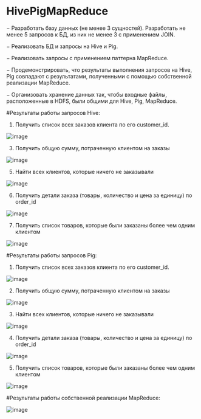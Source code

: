 # HivePigMapReduce

− Разработать базу данных (не менее 3 сущностей). Разработать не менее 5 запросов к БД, из них не менее 3 с применением JOIN.

− Реализовать БД и запросы на Hive и Pig.

− Реализовать запросы с применением паттерна MapReduce.

− Продемонстрировать, что результаты выполнения запросов на Hive, Pig совпадают с результатами, полученными с помощью собственной реализации MapReduce.

− Организовать хранение данных так, чтобы входные файлы, расположенные в HDFS, были общими для Hive, Pig, MapReduce.

#Результаты работы запросов Hive:

1. Получить список всех заказов клиента по его customer_id.
   
![image](https://github.com/Gargamel-l/HivePigMapReduce/assets/57713624/98c66948-8a5b-445e-abdc-3ff85f62d13e)

3. Получить общую сумму, потраченную клиентом на заказы
   
![image](https://github.com/Gargamel-l/HivePigMapReduce/assets/57713624/340815b7-8f92-4834-b659-37eb62fcf80e)

5. Найти всех клиентов, которые ничего не заказывали

![image](https://github.com/Gargamel-l/HivePigMapReduce/assets/57713624/8bdc384d-fd92-4ddc-922d-65520194f97e)

6. Получить детали заказа (товары, количество и цена за единицу) по order_id

![image](https://github.com/Gargamel-l/HivePigMapReduce/assets/57713624/114f235d-6c57-4d51-ac98-05ca63d2f41d)

7. Получить список товаров, которые были заказаны более чем одним клиентом

![image](https://github.com/Gargamel-l/HivePigMapReduce/assets/57713624/4a9b9b3d-dc64-447b-b612-1aa9bbee928f)

#Результаты работы запросов Pig:

1. Получить список всех заказов клиента по его customer_id.

![image](https://github.com/Gargamel-l/HivePigMapReduce/assets/57713624/941f774a-8b65-4101-9e0e-d8e43fcfe678)

2. Получить общую сумму, потраченную клиентом на заказы

![image](https://github.com/Gargamel-l/HivePigMapReduce/assets/57713624/7aaecadf-5c27-4581-b900-5bb23033873a)

3. Найти всех клиентов, которые ничего не заказывали

![image](https://github.com/Gargamel-l/HivePigMapReduce/assets/57713624/b2b1d5b0-80dc-48d0-8325-25a7fc68ff7d)

4. Получить детали заказа (товары, количество и цена за единицу) по order_id

![image](https://github.com/Gargamel-l/HivePigMapReduce/assets/57713624/222f01b4-4175-47f3-8f86-6f5339cd3546)

5. Получить список товаров, которые были заказаны более чем одним клиентом

![image](https://github.com/Gargamel-l/HivePigMapReduce/assets/57713624/c00ac2f1-bf08-4fd8-87f2-a60ca3389404)

#Результаты работы собственной реализации MapReduce:

![image](https://github.com/Gargamel-l/HivePigMapReduce/assets/57713624/2cf4383f-c1a4-4c87-b733-6b57415faa8f)







